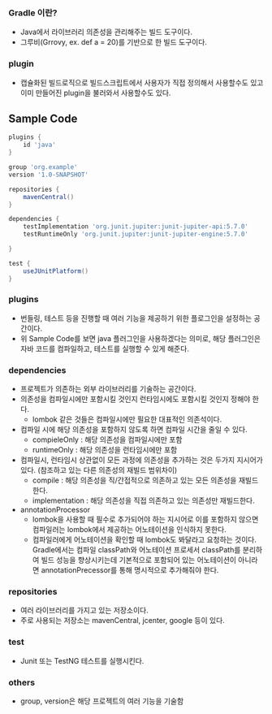 ### Gradle 이란?
- Java에서 라이브러리 의존성을 관리해주는 빌드 도구이다.
- 그루비(Grrovy, ex. def a = 20)를 기반으로 한 빌드 도구이다.

### plugin
- 캡슐화된 빌드로직으로 빌드스크립트에서 사용자가 직접 정의해서 사용할수도 있고
이미 만들어진 plugin을 불러와서 사용할수도 있다.


## Sample Code
```groovy
plugins {
    id 'java'
}

group 'org.example'
version '1.0-SNAPSHOT'

repositories {
    mavenCentral()
}

dependencies {
    testImplementation 'org.junit.jupiter:junit-jupiter-api:5.7.0'
    testRuntimeOnly 'org.junit.jupiter:junit-jupiter-engine:5.7.0'

}

test {
    useJUnitPlatform()
}
```

### plugins
- 번들링, 테스트 등을 진행할 때 여러 기능을 제공하기 위한 플로그인을 설정하는 공간이다.
- 위 Sample Code를 보면 java 플러그인을 사용하겠다는 의미로, 해당 플러그인은 자바 코드를 컴파일하고, 테스트를
실행할 수 있게 해준다.

### dependencies
- 프로젝트가 의존하는 외부 라이브러리를 기술하는 공간이다.
- 의존성을 컴파일시에만 포함시킬 것인지 런타임시에도 포함시킬 것인지 정해야 한다.
  - lombok 같은 것들은 컴파일시에만 필요한 대표적인 의존석이다.
- 컴파일 시에 해당 의존성을 포함하지 않도록 하면 컴파일 시간을 줄일 수 있다.
  - compieleOnly : 해당 의존성을 컴파일시에만 포함
  - runtimeOnly : 해당 의존성을 런타임시에만 포함
- 컴파일시, 런타임시 상관없이 모든 과정에 의존성을 추가하는 것은 두가지 지시어가 있다.
  (참조하고 있는 다른 의존성의 재빌드 범위차이)
  - compile : 해당 의존성을 직/간접적으로 의존하고 있는 모든 의존성을 재빌드한다.
  - implementation : 해당 의존성을 직접 의존하고 있는 의존성만 재빌드한다.
- annotationProcessor
  - lombok을 사용할 때 필수로 추가되어야 하는 지시어로 이를 포함하지 않으면
컴파일러는 lombok에서 제공하는 어노테이션을 인식하지 못한다.
  - 컴파일러에게 어노테이션을 확인할 때 lombok도 봐달라고 요청하는 것이다. Gradle에서는 컴파일
classPath와 어노테이션 프로세서 classPath를 분리하여 빌드 성능을 향상시키는데 기본적으로 포함되어 있는
어노테이션이 아니라면 annotationPrecessor를 통해 명시적으로 추가해줘야 한다.

### repositories
- 여러 라이브러리를 가지고 있는 저장소이다.
- 주로 사용되는 저장소는 mavenCentral, jcenter, google 등이 있다.

### test
- Junit 또는 TestNG 테스트를 실행시킨다.

### others
- group, version은 해당 프로젝트의 여러 기능을 기술함






